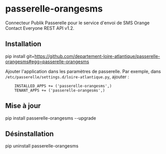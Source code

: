 # passerelle-orangesms

Connecteur Publik Passerelle pour le service d'envoi de SMS Orange Contact Everyone REST API v1.2.

## Installation

pip install git+https://github.com/departement-loire-atlantique/passerelle-orangesms#egg=passerelle-orangesms

Ajouter l'application dans les paramètres de passerelle. 
Par exemple, dans `/etc/passerelle/settings.d/loire-atlantique.py`, ajouter :

```
    INSTALLED_APPS += ('passerelle-orangesms',)
    TENANT_APPS += ('passerelle-orangesms',)
```


## Mise à jour

pip install passerelle-orangesms --upgrade

## Désinstallation

pip uninstall passerelle-orangesms
